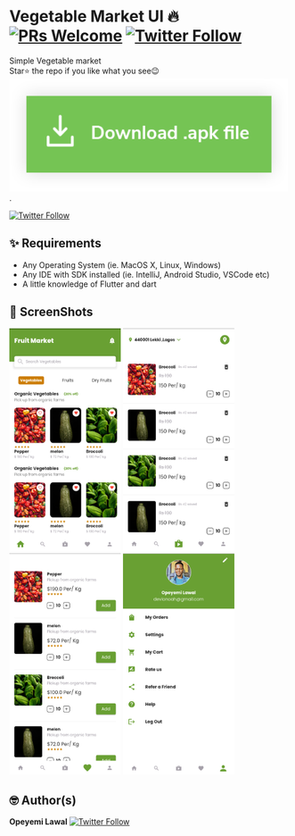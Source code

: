 # Vegetable Market UI 🔥 [![PRs Welcome](https://img.shields.io/badge/PRs-welcome-brightgreen.svg?style=flat-square)](http://makeapullrequest.com) [![Twitter Follow](https://img.shields.io/twitter/follow/devlonoah?style=social)](https://twitter.com/devlonoah)

Simple Vegetable market
<br>
Star⭐ the repo if you like what you see😉
[<img alt="Download APK" width="500px" src="screenshots/button-apk.png" />](https://drive.google.com/file/d/1LZsn84yKuQmHwk3KeyoVMP029zd3iAgk/view?usp=sharing)
.

[![Twitter Follow](https://img.shields.io/twitter/follow/devlonoah?style=social)](https://twitter.com/devlonoah)

## ✨ Requirements

- Any Operating System (ie. MacOS X, Linux, Windows)
- Any IDE with SDK installed (ie. IntelliJ, Android Studio, VSCode etc)
- A little knowledge of Flutter and dart

## 📸 ScreenShots


 <img src="screenshots/shot1.png" width="200"> 
 <img src="screenshots/shot2.png" width="200"> 
 <br>
 <img src="screenshots/shot3.png" width="200">
 <img src="screenshots/shot4.png" width="200">


## 🤓 Author(s)

**Opeyemi Lawal** [![Twitter Follow](https://img.shields.io/twitter/follow/devlonoah?style=social)](https://twitter.com/devlonoah)

<!-- ## 🔖 LICENCE

[WTFPL](http://www.wtfpl.net/about/) -->